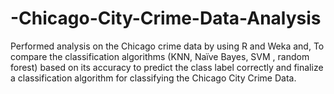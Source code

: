 # -Chicago-City-Crime-Data-Analysis
Performed analysis on the Chicago crime data by using R and Weka and, To compare the classification algorithms (KNN, Naïve Bayes,  SVM , random forest) based on its accuracy to predict the class label correctly and finalize a classification algorithm for classifying the Chicago City  Crime Data.
